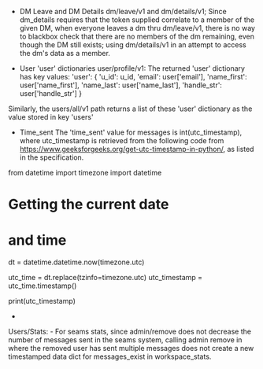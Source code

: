 - DM Leave and DM Details
dm/leave/v1 and dm/details/v1; Since dm_details requires that the token supplied correlate to a member of the given DM, when everyone leaves a dm thru dm/leave/v1, there is no way to blackbox check that there are no members of the dm remaining, even though the DM still exists; using dm/details/v1 in an attempt to access the dm's data as a member.

- User 'user' dictionaries
user/profile/v1: The returned 'user' dictionary has key values:
    'user': {
        'u_id': u_id,
        'email': user['email'],
        'name_first': user['name_first'],
        'name_last': user['name_last'],
        'handle_str': user['handle_str']
    }

Similarly, the users/all/v1 path returns a list of these 'user' dictionary as the value stored in key 'users'

- Time_sent
The 'time_sent' value for messages is int(utc_timestamp), where utc_timestamp is retrieved from the following code from https://www.geeksforgeeks.org/get-utc-timestamp-in-python/, as listed in the specification. 

from datetime import timezone
import datetime
# Getting the current date
# and time
dt = datetime.datetime.now(timezone.utc)
  
utc_time = dt.replace(tzinfo=timezone.utc)
utc_timestamp = utc_time.timestamp()
  
print(utc_timestamp)

- 

Users/Stats:
    - For seams stats, since admin/remove does not decrease the number of messages sent in the seams system, calling admin remove in where the removed user has sent multiple messages does not create a new timestamped data dict for messages_exist in workspace_stats.

